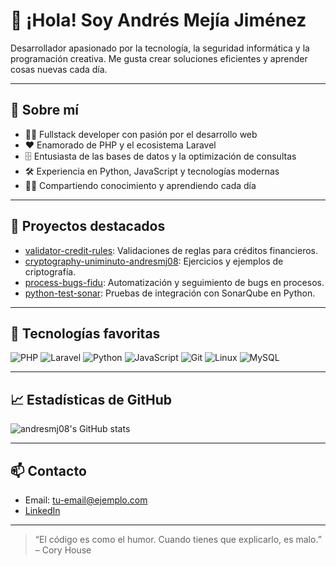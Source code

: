 # 👋 ¡Hola! Soy Andrés Mejía Jiménez

Desarrollador apasionado por la tecnología, la seguridad informática y la programación creativa. Me gusta crear soluciones eficientes y aprender cosas nuevas cada día.

---

## 🚀 Sobre mí

- 👨‍💻 Fullstack developer con pasión por el desarrollo web
- ❤️ Enamorado de PHP y el ecosistema Laravel
- 🗄️ Entusiasta de las bases de datos y la optimización de consultas
- 🛠️ Experiencia en Python, JavaScript y tecnologías modernas
- 👨‍🏫 Compartiendo conocimiento y aprendiendo cada día

---

## 📌 Proyectos destacados

- [validator-credit-rules](https://github.com/andresmj08/validator-credit-rules): Validaciones de reglas para créditos financieros.
- [cryptography-uniminuto-andresmj08](https://github.com/andresmj08/cryptography-uniminuto-andresmj08): Ejercicios y ejemplos de criptografía.
- [process-bugs-fidu](https://github.com/andresmj08/process-bugs-fidu): Automatización y seguimiento de bugs en procesos.
- [python-test-sonar](https://github.com/andresmj08/python-test-sonar): Pruebas de integración con SonarQube en Python.

---

## 🧰 Tecnologías favoritas

![PHP](https://img.shields.io/badge/-PHP-777BB4?style=flat&logo=php&logoColor=white)
![Laravel](https://img.shields.io/badge/-Laravel-FF2D20?style=flat&logo=laravel&logoColor=white)
![Python](https://img.shields.io/badge/-Python-3776AB?style=flat&logo=python&logoColor=white)
![JavaScript](https://img.shields.io/badge/-JavaScript-F7DF1E?style=flat&logo=javascript&logoColor=black)
![Git](https://img.shields.io/badge/-Git-F05032?style=flat&logo=git&logoColor=white)
![Linux](https://img.shields.io/badge/-Linux-FCC624?style=flat&logo=linux&logoColor=black)
![MySQL](https://img.shields.io/badge/-MySQL-4479A1?style=flat&logo=mysql&logoColor=white)

---

## 📈 Estadísticas de GitHub

![andresmj08's GitHub stats](https://github-readme-stats.vercel.app/api?username=andresmj08&show_icons=true&theme=radical)

---

## 📫 Contacto

- Email: tu-email@ejemplo.com
- [LinkedIn](https://linkedin.com/in/andresmj08)

---

> “El código es como el humor. Cuando tienes que explicarlo, es malo.” – Cory House
